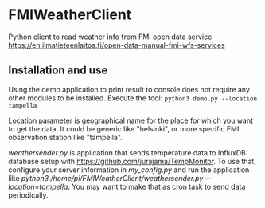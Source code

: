 # FMIWeatherClient
Python client to read weather info from FMI open data service https://en.ilmatieteenlaitos.fi/open-data-manual-fmi-wfs-services

## Installation and use

Using the demo application to print result to console does not require any other modules to be installed. Execute the tool:
``python3 demo.py --location tampella
``

Location parameter is geographical name for the place for which you want to get the data. It could be generic like "helsinki", or more specific FMI observation station like "tampella".

_weathersender.py_ is application that sends temperature data to InfluxDB database setup with https://github.com/jurajama/TempMonitor. To use that, configure your server information in _my_config.py_ and run the application like _python3 /home/pi/FMIWeatherClient/weathersender.py --location=tampella_. You may want to make that as cron task to send data periodically.
